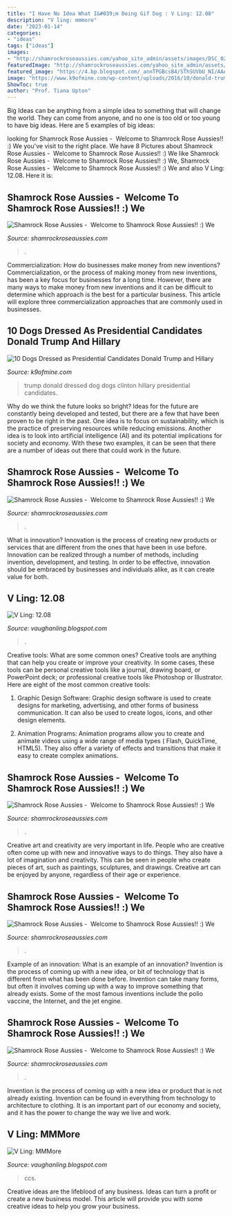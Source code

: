 ```yaml
---
title: "I Have No Idea What I&#039;m Doing Gif Dog : V Ling: 12.08"
description: "V ling: mmmore"
date: "2023-01-14"
categories:
- "ideas"
tags: ["ideas"]
images:
- "http://shamrockroseaussies.com/yahoo_site_admin/assets/images/DSC_0206.137214844_std.JPG"
featuredImage: "http://shamrockroseaussies.com/yahoo_site_admin/assets/images/DSC_0206.137214844_std.JPG"
featured_image: "https://4.bp.blogspot.com/_annTPGBcsB4/SThSUVbU_NI/AAAAAAAABQI/2dTqzxnc1RA/s400/DSC00314.jpg"
image: "https://www.k9ofmine.com/wp-content/uploads/2016/10/donald-trump-dressed-dog.jpg"
ShowToc: true
author: "Prof. Tiana Upton"
---
```



Big Ideas can be anything from a simple idea to something that will change the world. They can come from anyone, and no one is too old or too young to have big ideas. Here are 5 examples of big ideas: 

	

		
looking for Shamrock Rose Aussies - ﻿﻿﻿ Welcome to Shamrock Rose Aussies!! :) We you've visit to the right place. We have 8 Pictures about Shamrock Rose Aussies - ﻿﻿﻿ Welcome to Shamrock Rose Aussies!! :) We like Shamrock Rose Aussies - ﻿﻿﻿ Welcome to Shamrock Rose Aussies!! :) We, Shamrock Rose Aussies - ﻿﻿﻿ Welcome to Shamrock Rose Aussies!! :) We and also V Ling: 12.08. Here it is:
		
    
## Shamrock Rose Aussies - ﻿﻿﻿ Welcome To Shamrock Rose Aussies!! :) We

<img loading=lazy src="http://shamrockroseaussies.com/yahoo_site_admin/assets/images/DSC_0148.83222436_std.JPG" onerror="this.onerror=null;this.src='https://tse2.mm.bing.net/th?id=OIP.kbHv7ZAyravdhmWw1jHabwHaFO&amp;pid=15.1';" alt="Shamrock Rose Aussies - ﻿﻿﻿ Welcome to Shamrock Rose Aussies!! :) We">

_Source: shamrockroseaussies.com_

>. 

	

Commercialization: How do businesses make money from new inventions?
Commercialization, or the process of making money from new inventions, has been a key focus for businesses for a long time. However, there are many ways to make money from new inventions and it can be difficult to determine which approach is the best for a particular business. This article will explore three commercialization approaches that are commonly used in businesses.

    
## 10 Dogs Dressed As Presidential Candidates Donald Trump And Hillary

<img loading=lazy src="https://www.k9ofmine.com/wp-content/uploads/2016/10/donald-trump-dressed-dog.jpg" onerror="this.onerror=null;this.src='https://tse3.mm.bing.net/th?id=OIP.rJVDPNU-W3CQ9ivSUBycdwHaHW&amp;pid=15.1';" alt="10 Dogs Dressed as Presidential Candidates Donald Trump and Hillary">

_Source: k9ofmine.com_

>trump donald dressed dog dogs clinton hillary presidential candidates. 

	

Why do we think the future looks so bright?
Ideas for the future are constantly being developed and tested, but there are a few that have been proven to be right in the past. One idea is to focus on sustainability, which is the practice of preserving resources while reducing emissions. Another idea is to look into artificial intelligence (AI) and its potential implications for society and economy. With these two examples, it can be seen that there are a number of ideas out there that could work in the future.

    
## Shamrock Rose Aussies - ﻿﻿﻿ Welcome To Shamrock Rose Aussies!! :) We

<img loading=lazy src="http://shamrockroseaussies.com/yahoo_site_admin/assets/images/DSC_0006.13110252_std.jpg" onerror="this.onerror=null;this.src='https://tse3.mm.bing.net/th?id=OIP.V4KufvyvCIsGpUaq91GzSAHaIO&amp;pid=15.1';" alt="Shamrock Rose Aussies - ﻿﻿﻿ Welcome to Shamrock Rose Aussies!! :) We">

_Source: shamrockroseaussies.com_

>. 

	

What is innovation?
Innovation is the process of creating new products or services that are different from the ones that have been in use before. Innovation can be realized through a number of methods, including invention, development, and testing. In order to be effective, innovation should be embraced by businesses and individuals alike, as it can create value for both.

    
## V Ling: 12.08

<img loading=lazy src="https://4.bp.blogspot.com/_annTPGBcsB4/SThSUVbU_NI/AAAAAAAABQI/2dTqzxnc1RA/s400/DSC00314.jpg" onerror="this.onerror=null;this.src='https://tse2.mm.bing.net/th?id=OIP.8pfnklsXIFn3Rd3zcC7xqQAAAA&amp;pid=15.1';" alt="V Ling: 12.08">

_Source: vaughanling.blogspot.com_

>. 

	

Creative tools: What are some common ones?
Creative tools are anything that can help you create or improve your creativity. In some cases, these tools can be personal creative tools like a journal, drawing board, or PowerPoint deck; or professional creative tools like Photoshop or Illustrator. Here are eight of the most common creative tools:
1. Graphic Design Software: Graphic design software is used to create designs for marketing, advertising, and other forms of business communication. It can also be used to create logos, icons, and other design elements.

2. Animation Programs: Animation programs allow you to create and animate videos using a wide range of media types ( Flash, QuickTime, HTML5). They also offer a variety of effects and transitions that make it easy to create complex animations.


    
## Shamrock Rose Aussies - ﻿﻿﻿ Welcome To Shamrock Rose Aussies!! :) We

<img loading=lazy src="http://shamrockroseaussies.com/yahoo_site_admin/assets/images/DSC_0206.137214844_std.JPG" onerror="this.onerror=null;this.src='https://tse2.mm.bing.net/th?id=OIP.uZj_HVg4rMqIHEevPy8KQAHaE-&amp;pid=15.1';" alt="Shamrock Rose Aussies - ﻿﻿﻿ Welcome to Shamrock Rose Aussies!! :) We">

_Source: shamrockroseaussies.com_

>. 

	

Creative art and creativity are very important in life. People who are creative often come up with new and innovative ways to do things. They also have a lot of imagination and creativity. This can be seen in people who create pieces of art, such as paintings, sculptures, and drawings. Creative art can be enjoyed by anyone, regardless of their age or experience.

    
## Shamrock Rose Aussies - ﻿﻿﻿ Welcome To Shamrock Rose Aussies!! :) We

<img loading=lazy src="http://shamrockroseaussies.com/yahoo_site_admin/assets/images/DSC_0203.176182644_std.JPG" onerror="this.onerror=null;this.src='https://tse4.mm.bing.net/th?id=OIP.OhRvwgrIcl7_HzbujZ9W4gHaEO&amp;pid=15.1';" alt="Shamrock Rose Aussies - ﻿﻿﻿ Welcome to Shamrock Rose Aussies!! :) We">

_Source: shamrockroseaussies.com_

>. 

	

Example of an innovation: What is an example of an innovation?
Invention is the process of coming up with a new idea, or bit of technology that is different from what has been done before. Invention can take many forms, but often it involves coming up with a way to improve something that already exists. Some of the most famous inventions include the polio vaccine, the Internet, and the jet engine.

    
## Shamrock Rose Aussies - ﻿﻿﻿ Welcome To Shamrock Rose Aussies!! :) We

<img loading=lazy src="http://shamrockroseaussies.com/yahoo_site_admin/assets/images/DSC_0152.176182016_std.JPG" onerror="this.onerror=null;this.src='https://tse1.mm.bing.net/th?id=OIP.vRi7D3a6s9fzxfQvZVy64wHaE-&amp;pid=15.1';" alt="Shamrock Rose Aussies - ﻿﻿﻿ Welcome to Shamrock Rose Aussies!! :) We">

_Source: shamrockroseaussies.com_

>. 

	

Invention is the process of coming up with a new idea or product that is not already existing. Invention can be found in everything from technology to architecture to clothing. It is an important part of our economy and society, and it has the power to change the way we live and work.

    
## V Ling: MMMore

<img loading=lazy src="http://1.bp.blogspot.com/_annTPGBcsB4/TB79h0lpYEI/AAAAAAAADtU/__AQk0mLx9Q/s1600/IMGP3364.JPG" onerror="this.onerror=null;this.src='https://tse1.mm.bing.net/th?id=OIP.sbPSnUnzEEz0NtVwY79HSAHaLI&amp;pid=15.1';" alt="V Ling: MMMore">

_Source: vaughanling.blogspot.com_

>ccs. 

	

Creative ideas are the lifeblood of any business. Ideas can turn a profit or create a new business model. This article will provide you with some creative ideas to help you grow your business.

